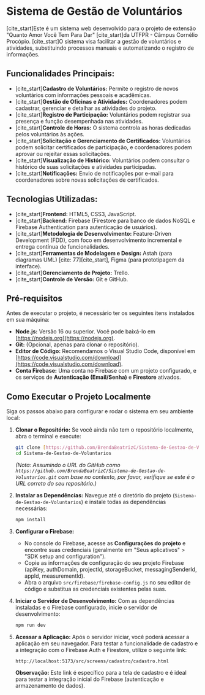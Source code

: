 # Sistema de Gestão de Voluntários

[cite_start]Este é um sistema web desenvolvido para o projeto de extensão "Quanto Amor Você Tem Para Dar"  [cite_start]da UTFPR - Câmpus Cornélio Procópio. [cite_start]O sistema visa facilitar a gestão de voluntários e atividades, substituindo processos manuais e automatizando o registro de informações.

## Funcionalidades Principais:

* [cite_start]**Cadastro de Voluntários:** Permite o registro de novos voluntários com informações pessoais e acadêmicas.
* [cite_start]**Gestão de Oficinas e Atividades:** Coordenadores podem cadastrar, gerenciar e detalhar as atividades do projeto.
* [cite_start]**Registro de Participação:** Voluntários podem registrar sua presença e função desempenhada nas atividades.
* [cite_start]**Controle de Horas:** O sistema controla as horas dedicadas pelos voluntários às ações.
* [cite_start]**Solicitação e Gerenciamento de Certificados:** Voluntários podem solicitar certificados de participação, e coordenadores podem aprovar ou rejeitar essas solicitações.
* [cite_start]**Visualização de Histórico:** Voluntários podem consultar o histórico de suas solicitações e atividades participadas.
* [cite_start]**Notificações:** Envio de notificações por e-mail para coordenadores sobre novas solicitações de certificados.

## Tecnologias Utilizadas:

* [cite_start]**Frontend:** HTML5, CSS3, JavaScript.
* [cite_start]**Backend:** Firebase (Firestore para banco de dados NoSQL e Firebase Authentication para autenticação de usuários).
* [cite_start]**Metodologia de Desenvolvimento:** Feature-Driven Development (FDD), com foco em desenvolvimento incremental e entrega contínua de funcionalidades.
* [cite_start]**Ferramentas de Modelagem e Design:** Astah (para diagramas UML) [cite: 77][cite_start], Figma (para prototipagem da interface).
* [cite_start]**Gerenciamento de Projeto:** Trello.
* [cite_start]**Controle de Versão:** Git e GitHub.

## Pré-requisitos

Antes de executar o projeto, é necessário ter os seguintes itens instalados em sua máquina:

* **Node.js:** Versão 16 ou superior. Você pode baixá-lo em [https://nodejs.org](https://nodejs.org).
* **Git:** (Opcional, apenas para clonar o repositório).
* **Editor de Código:** Recomendamos o Visual Studio Code, disponível em [https://code.visualstudio.com/download](https://code.visualstudio.com/download).
* **Conta Firebase:** Uma conta no Firebase com um projeto configurado, e os serviços de **Autenticação (Email/Senha)** e **Firestore** ativados.

## Como Executar o Projeto Localmente

Siga os passos abaixo para configurar e rodar o sistema em seu ambiente local:

1.  **Clonar o Repositório:**
    Se você ainda não tem o repositório localmente, abra o terminal e execute:
    ```bash
    git clone [https://github.com/BrendaBeatrizC/Sistema-de-Gestao-de-Voluntarios.git](https://github.com/BrendaBeatrizC/Sistema-de-Gestao-de-Voluntarios.git)
    cd Sistema-de-Gestao-de-Voluntarios
    ```
    *(Nota: Assumindo o URL do GitHub como `https://github.com/BrendaBeatrizC/Sistema-de-Gestao-de-Voluntarios.git` com base no contexto, por favor, verifique se este é o URL correto do seu repositório.)*

2.  **Instalar as Dependências:**
    Navegue até o diretório do projeto (`Sistema-de-Gestao-de-Voluntarios`) e instale todas as dependências necessárias:
    ```bash
    npm install
    ```

3.  **Configurar o Firebase:**
    * No console do Firebase, acesse as **Configurações do projeto** e encontre suas credenciais (geralmente em "Seus aplicativos" > "SDK setup and configuration").
    * Copie as informações de configuração do seu projeto Firebase (apiKey, authDomain, projectId, storageBucket, messagingSenderId, appId, measurementId).
    * Abra o arquivo `src/firebase/firebase-config.js` no seu editor de código e substitua as credenciais existentes pelas suas.

4.  **Iniciar o Servidor de Desenvolvimento:**
    Com as dependências instaladas e o Firebase configurado, inicie o servidor de desenvolvimento:
    ```bash
    npm run dev
    ```

5.  **Acessar a Aplicação:**
    Após o servidor iniciar, você poderá acessar a aplicação em seu navegador. Para testar a funcionalidade de cadastro e a integração com o Firebase Auth e Firestore, utilize o seguinte link:
    ```
    http://localhost:5173/src/screens/cadastro/cadastro.html
    ```
    **Observação:** Este link é específico para a tela de cadastro e é ideal para testar a integração inicial do Firebase (autenticação e armazenamento de dados).
